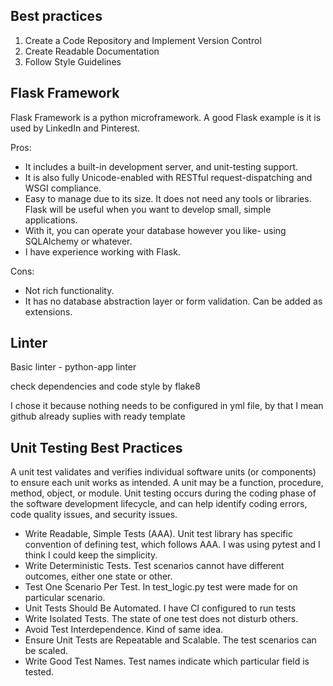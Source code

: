 ## Best practices

1. Create a Code Repository and Implement Version Control
2. Create Readable Documentation
3. Follow Style Guidelines


## Flask Framework

Flask Framework is a python microframework. A good Flask
example is it is used by LinkedIn and Pinterest.

Pros:
* It includes a built-in development server, and unit-testing support.
* It is also fully Unicode-enabled with RESTful request-dispatching and 
WSGI compliance.
* Easy to manage due to its size. It does not need any tools or libraries.
Flask will be useful when you want to develop small, simple applications.
* With it, you can operate your database however you like- using SQLAlchemy or whatever.
* I have experience working with Flask.

Cons:
* Not rich functionality.
* It has no database abstraction layer or form validation. Can be added
as extensions.


## Linter

Basic linter - python-app linter

check dependencies and code style by flake8

I chose it because nothing needs to be configured in yml file, by that I mean
github already suplies with ready template


## Unit Testing Best Practices
A unit test validates and verifies individual software units (or components) to ensure each unit works as intended. A unit may be a function, procedure, method, object, or module. Unit testing occurs during the coding phase of the software development lifecycle, and can help identify coding errors, code quality issues, and security issues.

* Write Readable, Simple Tests (AAA).
Unit test library has specific convention of defining test, which follows AAA. I was using pytest
and I think I could keep the simplicity.
* Write Deterministic Tests.
Test scenarios cannot have different outcomes, either one state or other.
* Test One Scenario Per Test.
In test_logic.py test were made for on particular scenario.
* Unit Tests Should Be Automated.
I have CI configured to run tests
* Write Isolated Tests.
The state of one test does not disturb others.
* Avoid Test Interdependence.
Kind of same idea.
* Ensure Unit Tests are Repeatable and Scalable.
The test scenarios can be scaled.
* Write Good Test Names.
Test names indicate which particular field is tested.